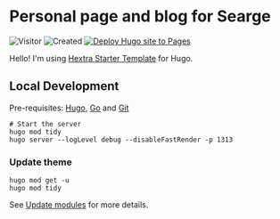 # Personal page and blog for Searge

![Visitor](https://visitor-badge.laobi.icu/badge?page_id=Searge.searge_github_io)
![Created](https://img.shields.io/date/1521285340.svg?style=flat-square&logo=github&label=Created)
[![Deploy Hugo site to Pages](https://github.com/Searge/searge.github.io/actions/workflows/pages.yaml/badge.svg?branch=main&style=flat-square&logo=githubactions&logoColor=white&label=Build)](https://github.com/Searge/searge.github.io/actions/workflows/pages.yaml)

Hello! I'm using [Hextra Starter Template](https://github.com/imfing/hextra-starter-template.git) for Hugo.

## Local Development

Pre-requisites: [Hugo](https://gohugo.io/getting-started/installing/), [Go](https://golang.org/doc/install) and [Git](https://git-scm.com)

```shell
# Start the server
hugo mod tidy
hugo server --logLevel debug --disableFastRender -p 1313
```

### Update theme

```shell
hugo mod get -u
hugo mod tidy
```

See [Update modules](https://gohugo.io/hugo-modules/use-modules/#update-modules) for more details.
